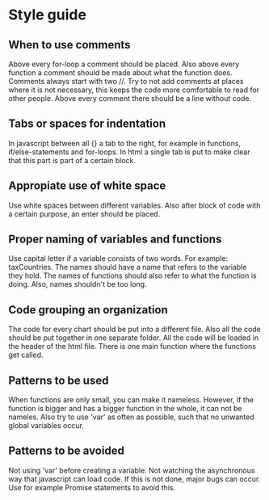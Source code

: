# Style guide

## When to use comments
Above every for-loop a comment should be placed. Also above every function a
comment should be made about what the function does. Comments always start
with two //. Try to not add comments at places where it is not necessary, this
keeps the code more comfortable to read for other people.
Above every comment there should be a line without code.

## Tabs or spaces for indentation
In javascript between all {} a tab to the right, for example in functions,
if/else-statements and for-loops.
In html a single tab is put to make clear that this part is part of a certain
block.

## Appropiate use of white space
Use white spaces between different variables. Also after block of code with
a certain purpose, an enter should be placed.

## Proper naming of variables and functions
Use capital letter if a variable consists of two words. For example: taxCountries.
The names should have a name that refers to the variable they hold. The names of
functions should also refer to what the function is doing. Also, names shouldn't
be too long.

## Code grouping an organization
The code for every chart should be put into a different file. Also all the
code should be put together in one separate folder. All the code will be loaded
in the header of the html file. There is one main function where the functions
get called.

## Patterns to be used
When functions are only small, you can make it nameless. However, if the
function is bigger and has a bigger function in the whole, it can not be nameles.
Also try to use 'var' as often as possible, such that no unwanted global
variables occur.

## Patterns to be avoided
Not using 'var' before creating a variable. Not watching the asynchronous way that
javascript can load code. If this is not done, major bugs can occur. Use for
example Promise statements to avoid this. 
